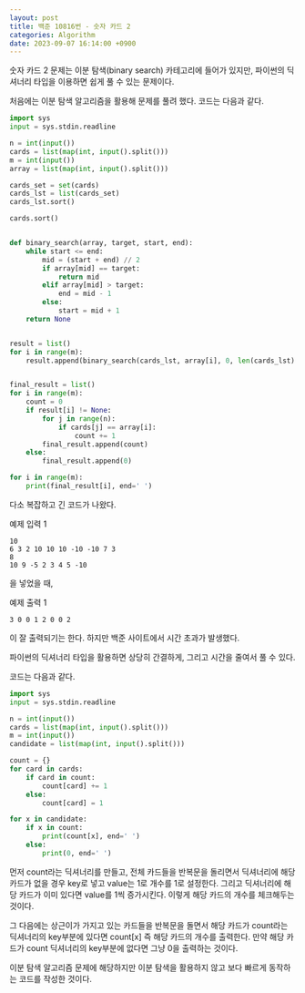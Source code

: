 ```yaml
---
layout: post
title: 백준 10816번 - 숫자 카드 2
categories: Algorithm
date: 2023-09-07 16:14:00 +0900
---
```

숫자 카드 2 문제는 이분 탐색(binary search) 카테고리에 들어가 있지만, 파이썬의 딕셔너리 타입을 이용하면 쉽게 풀 수 있는 문제이다.

처음에는 이분 탐색 알고리즘을 활용해 문제를 풀려 했다. 코드는 다음과 같다.

```python
import sys
input = sys.stdin.readline

n = int(input())
cards = list(map(int, input().split()))
m = int(input())
array = list(map(int, input().split()))

cards_set = set(cards)
cards_lst = list(cards_set)
cards_lst.sort()

cards.sort()


def binary_search(array, target, start, end):
    while start <= end:
        mid = (start + end) // 2
        if array[mid] == target:
            return mid
        elif array[mid] > target:
            end = mid - 1
        else:
            start = mid + 1
    return None


result = list()
for i in range(m):
    result.append(binary_search(cards_lst, array[i], 0, len(cards_lst) - 1))


final_result = list()
for i in range(m):
    count = 0
    if result[i] != None:
        for j in range(n):
            if cards[j] == array[i]:
                count += 1
        final_result.append(count)
    else:
        final_result.append(0)

for i in range(m):
    print(final_result[i], end=' ')
```

다소 복잡하고 긴 코드가 나왔다.

예제 입력 1

```
10
6 3 2 10 10 10 -10 -10 7 3
8
10 9 -5 2 3 4 5 -10
```

을 넣었을 때,

예제 출력 1

```
3 0 0 1 2 0 0 2
```

이 잘 출력되기는 한다. 하지만 백준 사이트에서 시간 초과가 발생했다.

파이썬의 딕셔너리 타입을 활용하면 상당히 간결하게, 그리고 시간을 줄여서 풀 수 있다.

코드는 다음과 같다.

```python
import sys
input = sys.stdin.readline

n = int(input())
cards = list(map(int, input().split()))
m = int(input())
candidate = list(map(int, input().split()))

count = {}
for card in cards:
    if card in count:
        count[card] += 1
    else:
        count[card] = 1

for x in candidate:
    if x in count:
        print(count[x], end=' ')
    else:
        print(0, end=' ')
```

먼저 count라는 딕셔너리를 만들고, 전체 카드들을 반복문을 돌리면서 딕셔너리에 해당 카드가 없을 경우 key로 넣고 value는 1로 개수를 1로 설정한다. 그리고 딕셔너리에 해당 카드가 이미 있다면 value를 1씩 증가시킨다. 이렇게 해당 카드의 개수를 체크해두는 것이다.

그 다음에는 상근이가 가지고 있는 카드들을 반복문을 돌면서 해당 카드가 count라는 딕셔너리의 key부분에 있다면 count[x] 즉 해당 카드의 개수를 출력한다. 만약 해당 카드가 count 딕셔너리의 key부분에 없다면 그냥 0을 출력하는 것이다.

이분 탐색 알고리즘 문제에 해당하지만 이분 탐색을 활용하지 않고 보다 빠르게 동작하는 코드를 작성한 것이다.